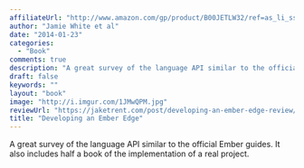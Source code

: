 ```yaml
---
affiliateUrl: "http://www.amazon.com/gp/product/B00JETLW32/ref=as_li_ss_tl?ie=UTF8&camp=1789&creative=390957&creativeASIN=B00JETLW32&linkCode=as2&tag=jaktre-20"
author: "Jamie White et al"
date: "2014-01-23"
categories:
  - "Book"
comments: true
description: "A great survey of the language API similar to the official Ember guides. It also includes half a book of the implementation of a real project."
draft: false
keywords: ""
layout: "book"
image: "http://i.imgur.com/1JMwQPM.jpg"
reviewUrl: "https://jaketrent.com/post/developing-an-ember-edge-review/"
title: "Developing an Ember Edge"
---
```


A great survey of the language API similar to the official Ember guides. It also includes half a book of the implementation of a real project.
